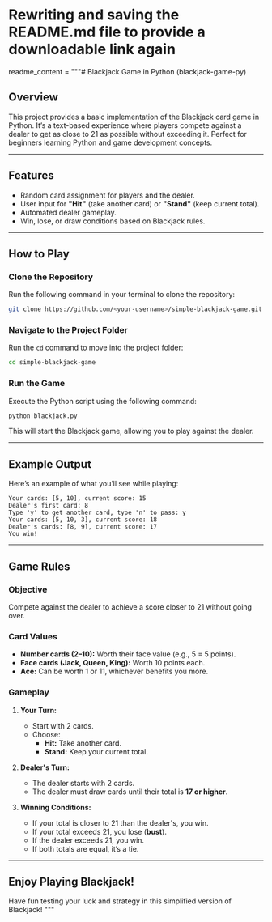
# Rewriting and saving the README.md file to provide a downloadable link again

readme_content = """# Blackjack Game in Python (blackjack-game-py)

## Overview
This project provides a basic implementation of the Blackjack card game in Python. It’s a text-based experience where players compete against a dealer to get as close to 21 as possible without exceeding it. Perfect for beginners learning Python and game development concepts.

---

## Features
- Random card assignment for players and the dealer.
- User input for **"Hit"** (take another card) or **"Stand"** (keep current total).
- Automated dealer gameplay.
- Win, lose, or draw conditions based on Blackjack rules.

---

## How to Play

### Clone the Repository
Run the following command in your terminal to clone the repository:
```bash
git clone https://github.com/<your-username>/simple-blackjack-game.git
```

### Navigate to the Project Folder
Run the `cd` command to move into the project folder:
```bash
cd simple-blackjack-game
```

### Run the Game
Execute the Python script using the following command:
```bash
python blackjack.py
```

This will start the Blackjack game, allowing you to play against the dealer.

---

## Example Output
Here’s an example of what you’ll see while playing:
```plaintext
Your cards: [5, 10], current score: 15
Dealer's first card: 8
Type 'y' to get another card, type 'n' to pass: y
Your cards: [5, 10, 3], current score: 18
Dealer's cards: [8, 9], current score: 17
You win!
```

---

## Game Rules

### Objective
Compete against the dealer to achieve a score closer to 21 without going over.

### Card Values
- **Number cards (2–10):** Worth their face value (e.g., 5 = 5 points).
- **Face cards (Jack, Queen, King):** Worth 10 points each.
- **Ace:** Can be worth 1 or 11, whichever benefits you more.

### Gameplay
1. **Your Turn:**
   - Start with 2 cards.
   - Choose:
     - **Hit:** Take another card.
     - **Stand:** Keep your current total.

2. **Dealer's Turn:**
   - The dealer starts with 2 cards.
   - The dealer must draw cards until their total is **17 or higher**.

3. **Winning Conditions:**
   - If your total is closer to 21 than the dealer's, you win.
   - If your total exceeds 21, you lose (**bust**).
   - If the dealer exceeds 21, you win.
   - If both totals are equal, it’s a tie.

---

## Enjoy Playing Blackjack!
Have fun testing your luck and strategy in this simplified version of Blackjack!
"""
